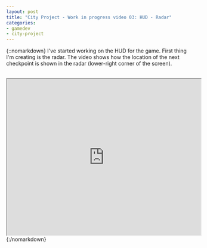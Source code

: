 ```yaml
---
layout: post
title: "City Project - Work in progress video 03: HUD - Radar"
categories:
- gamedev
- city-project
---
```


{::nomarkdown}
I've started working on the HUD for the game. First thing I'm creating is the radar. The video shows how the location of the next checkpoint is shown in the radar (lower-right corner of the screen).<br /><br /><div style="text-align: center;"><iframe height="420" src="http://www.youtube.com/embed/ShqJfQ_C064" width="520"></iframe></div>
{:/nomarkdown}